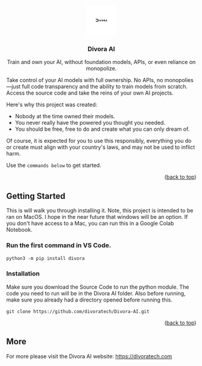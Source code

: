 <a id="readme-top"></a>


<!-- PROJECT LOGO -->
<br />
<div align="center">
  <a href="https://github.com/othneildrew/Best-README-Template">
    <img src="Divora-logo.png" alt="Logo" width="80" height="80">
  </a>

  <h3 align="center">Divora AI</h3>

  <p align="center">
  Train and own your AI, without foundation models, APIs, or even reliance on monopolize.
    <br />
   
</div>

<!-- ABOUT THE PROJECT -->

Take control of your AI models with full ownership. No APIs, no monopolies—just full code transparency and the ability to train models from scratch. Access the source code and take the reins of your own AI projects.

Here's why this project was created:
* Nobody at the time owned their models.
* You never really have the powered you thought you needed.
* You should be free, free to do and create what you can only dream of.

Of course, it is expected for you to use this responsibly, everything you do or create must align with your country's laws, and may not be used to inflict harm.

Use the `commands below` to get started.

<p align="right">(<a href="#readme-top">back to top</a>)</p>


<!-- GETTING STARTED -->
## Getting Started

This is will walk you through installing it. Note, this project is intended to be ran on MacOS. I hope in the near future that windows will be an option. If you don't have access to a Mac, you can run this in a Google Colab Notebook.

### Run the first command in VS Code.

  ```
  python3 -m pip install divora
  ```

### Installation

Make sure you download the Source Code to run the python module. The code you need to run will be in the Divora AI folder. Also before running, make sure you already had a directory opened before running this.
   ```
   git clone https://github.com/divoratech/Divora-AI.git
   ```
   

<p align="right">(<a href="#readme-top">back to top</a>)</p>



<!-- USAGE EXAMPLES -->
## More

For more please visit the Divora AI website: https://divoratech.com



